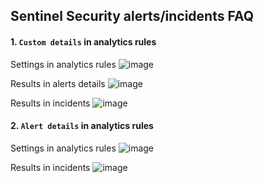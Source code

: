 ## Sentinel Security alerts/incidents FAQ 

#### 1. `Custom details` in analytics rules

Settings in analytics rules
![image](https://user-images.githubusercontent.com/96930989/211313847-8b512054-1339-4ac2-a950-0c87a9b51e4d.png)

Results in alerts details
![image](https://user-images.githubusercontent.com/96930989/211313945-62146767-d52b-438e-8db0-8c2069b65c48.png)


Results in incidents
![image](https://user-images.githubusercontent.com/96930989/211315062-98276dea-606b-4066-8004-fe3c803bcc11.png)


#### 2. `Alert details` in analytics rules

Settings in analytics rules
![image](https://user-images.githubusercontent.com/96930989/211314853-1f735f7e-e2f3-4922-9667-1c5f464f695a.png)

Results in incidents
![image](https://user-images.githubusercontent.com/96930989/211315339-d214e78f-551d-469d-a702-90237347ac11.png)




